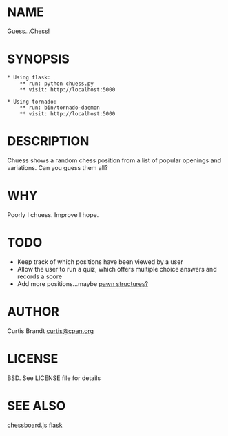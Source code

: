 # NAME

Guess...Chess!

# SYNOPSIS

    * Using flask:
        ** run: python chuess.py
        ** visit: http://localhost:5000

    * Using tornado:
        ** run: bin/tornado-daemon
        ** visit: http://localhost:5000

# DESCRIPTION

Chuess shows a random chess position from a list of popular openings and variations.  Can you guess them all?

# WHY

Poorly I chuess.  Improve I hope.

# TODO

* Keep track of which positions have been viewed by a user
* Allow the user to run a quiz, which offers multiple choice answers and records a score
* Add more positions...maybe [pawn structures?](https://en.wikipedia.org/wiki/Pawn_structure)

# AUTHOR

Curtis Brandt <curtis@cpan.org>

# LICENSE

BSD. See LICENSE file for details

# SEE ALSO

[chessboard.js](https://github.com/oakmac/chessboardjs/)
[flask](https://github.com/mitsuhiko/flask)
